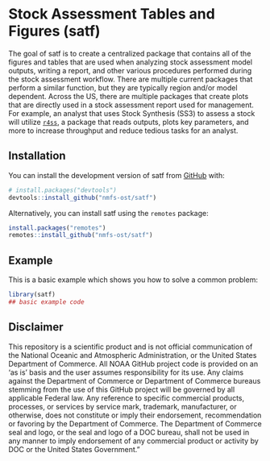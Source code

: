 # Stock Assessment Tables and Figures (satf)

<!-- badges: start -->
<!-- badges: end -->

The goal of satf is to create a centralized package that contains all of the figures and tables that are used when analyzing stock assessment model outputs, writing a report, and other various procedures performed during the stock assessment workflow. There are multiple current packages that perform a similar function, but they are typically region and/or model dependent. Across the US, there are multiple packages that create plots that are directly used in a stock assessment report used for management. For example, an analyst that uses Stock Synthesis (SS3) to assess a stock will utilize [`r4ss`](https://github.com/r4ss/r4ss/), a package that reads outputs, plots key parameters, and more to increase throughput and reduce tedious tasks for an analyst. 

## Installation

You can install the development version of satf from [GitHub](https://github.com/) with:

``` r
# install.packages("devtools")
devtools::install_github("nmfs-ost/satf")
```

Alternatively, you can install satf using the `remotes` package:

```r
install.packages("remotes")
remotes::install_github("nmfs-ost/satf")
```

## Example

This is a basic example which shows you how to solve a common problem:

``` r
library(satf)
## basic example code
```

## Disclaimer

This repository is a scientific product and is not official communication of the National Oceanic and Atmospheric Administration, or the United States Department of Commerce. All NOAA GitHub project code is provided on an ‘as is’ basis and the user assumes responsibility for its use. Any claims against the Department of Commerce or Department of Commerce bureaus stemming from the use of this GitHub project will be governed by all applicable Federal law. Any reference to specific commercial products, processes, or services by service mark, trademark, manufacturer, or otherwise, does not constitute or imply their endorsement, recommendation or favoring by the Department of Commerce. The Department of Commerce seal and logo, or the seal and logo of a DOC bureau, shall not be used in any manner to imply endorsement of any commercial product or activity by DOC or the United States Government.”

